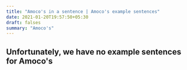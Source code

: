 ```yaml
---
title: "Amoco's in a sentence | Amoco's example sentences"
date: 2021-01-20T19:57:50+05:30
draft: falses
summary: "Amoco's"
---
```

## Unfortunately, we have no example sentences for Amoco's                 
